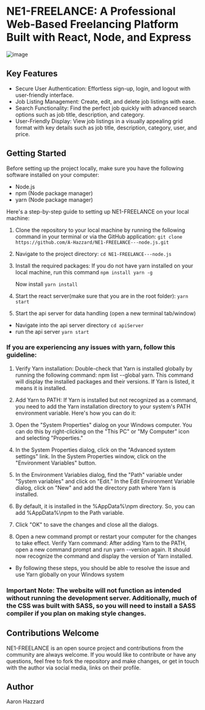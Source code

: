 # NE1-FREELANCE: A Professional Web-Based Freelancing Platform Built with React, Node, and Express
![image](https://user-images.githubusercontent.com/62683196/216718671-c5618604-ad2c-4723-b191-1feb053ed94e.png)

## Key Features
- Secure User Authentication: Effortless sign-up, login, and logout with user-friendly interface.
- Job Listing Management: Create, edit, and delete job listings with ease.
- Search Functionality: Find the perfect job quickly with advanced search options such as job title, description, and category.
- User-Friendly Display: View job listings in a visually appealing grid format with key details such as job title, description, category, user, and price.

## Getting Started
Before setting up the project locally, make sure you have the following software installed on your computer:
- Node.js
- npm (Node package manager)
- yarn (Node package manager)

Here's a step-by-step guide to setting up NE1-FREELANCE on your local machine:

1. Clone the repository to your local machine by running the following command in your terminal or via the GitHub application:
``` git clone https://github.com/A-Hazzard/NE1-FREELANCE---node.js.git ```

2. Navigate to the project directory: 
``` cd NE1-FREELANCE---node.js ```

3. Install the required packages:
    If you do not have yarn installed on your local machine, run this command 
``` npm install yarn -g ```
    
    Now install
``` yarn install ```


4. Start the react server(make sure that you are in the root folder):
``` yarn start ```

5. Start the api server for data handling (open a new terminal tab/window)
- Navigate into the api server directory
``` cd apiServer ```
- run the api server
``` yarn start ```

### If you are experiencing any issues with yarn, follow this guideline:
1. Verify Yarn installation: Double-check that Yarn is installed globally by running the following command: npm list --global yarn. 
This command will display the installed packages and their versions. If Yarn is listed, it means it is installed.

2. Add Yarn to PATH: If Yarn is installed but not recognized as a command, you need to add the Yarn installation directory to your system's PATH environment variable. Here's how you can do it:

3. Open the "System Properties" dialog on your Windows computer. You can do this by right-clicking on the "This PC" or "My Computer" icon and selecting "Properties." 

4. In the System Properties dialog, click on the "Advanced system settings" link. In the System Properties window, click on the "Environment Variables" button. 

5. In the Environment Variables dialog, find the "Path" variable under "System variables" and click on "Edit." In the Edit Environment Variable dialog, click on "New" and add the directory path where Yarn is installed. 

6. By default, it is installed in the %AppData%\npm directory. So, you can add %AppData%\npm to the Path variable. 

7. Click "OK" to save the changes and close all the dialogs. 

8. Open a new command prompt or restart your computer for the changes to take effect. Verify Yarn command: After adding Yarn to the PATH, open a new command prompt and run yarn --version again. It should now recognize the command and display the version of Yarn installed.

- By following these steps, you should be able to resolve the issue and use Yarn globally on your Windows system

### Important Note: The website will not function as intended without running the development server. Additionally, much of the CSS was built with SASS, so you will need to install a SASS compiler if you plan on making style changes.

## Contributions Welcome
NE1-FREELANCE is an open source project and contributions from the community are always welcome. If you would like to contribute or have any questions, feel free to fork the repository and make changes, or get in touch with the author via social media, links on their profile.

## Author
Aaron Hazzard
